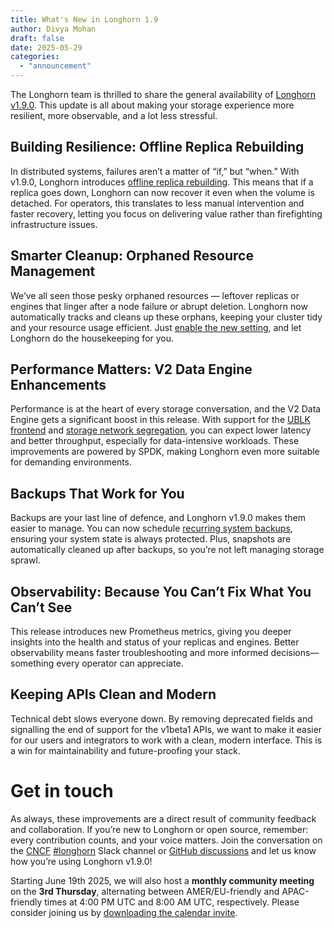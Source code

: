 ```yaml
---
title: What's New in Longhorn 1.9
author: Divya Mohan
draft: false
date: 2025-05-29
categories:
  - "announcement"
---
```


The Longhorn team is thrilled to share the general availability of [Longhorn v1.9.0](https://github.com/longhorn/longhorn/releases/tag/v1.9.0). 
This update is all about making your storage experience more resilient, more observable, and a lot less stressful.

## Building Resilience: Offline Replica Rebuilding
In distributed systems, failures aren’t a matter of “if,” but “when.” 
With v1.9.0, Longhorn introduces [offline replica rebuilding](https://longhorn.io/docs/1.9.0/advanced-resources/rebuilding/offline-replica-rebuilding/). 
This means that if a replica goes down, Longhorn can now recover it even when the volume is detached. 
For operators, this translates to less manual intervention and faster recovery, letting you focus on delivering value rather than firefighting infrastructure issues.

## Smarter Cleanup: Orphaned Resource Management
We’ve all seen those pesky orphaned resources — leftover replicas or engines that linger after a node failure or abrupt deletion. 
Longhorn now automatically tracks and cleans up these orphans, keeping your cluster tidy and your resource usage efficient. 
Just [enable the new setting](https://longhorn.io/docs/1.9.0/advanced-resources/data-cleanup/orphaned-instance-cleanup/), and let Longhorn do the housekeeping for you.

## Performance Matters: V2 Data Engine Enhancements
Performance is at the heart of every storage conversation, and the V2 Data Engine gets a significant boost in this release. 
With support for the [UBLK frontend](https://github.com/longhorn/longhorn/issues/9719) and [storage network segregation](https://github.com/longhorn/longhorn/issues/6450), 
you can expect lower latency and better throughput, especially for data-intensive workloads. 
These improvements are powered by SPDK, making Longhorn even more suitable for demanding environments.

## Backups That Work for You
Backups are your last line of defence, and Longhorn v1.9.0 makes them easier to manage. 
You can now schedule [recurring system backups](https://longhorn.io/docs/1.9.0/advanced-resources/system-backup-restore/backup-longhorn-system/), 
ensuring your system state is always protected. Plus, snapshots are automatically cleaned up after backups, so you’re not left managing storage sprawl.

## Observability: Because You Can’t Fix What You Can’t See
This release introduces new Prometheus metrics, giving you deeper insights into the health and status of your replicas and engines. 
Better observability means faster troubleshooting and more informed decisions—something every operator can appreciate.

## Keeping APIs Clean and Modern
Technical debt slows everyone down. By removing deprecated fields and signalling the end of support for the v1beta1 APIs, 
we want to make it easier for our users and integrators to work with a clean, modern interface. 
This is a win for maintainability and future-proofing your stack.

# Get in touch
As always, these improvements are a direct result of community feedback and collaboration. 
If you’re new to Longhorn or open source, remember: every contribution counts, and your voice matters. 
Join the conversation on the [CNCF](https://slack.cncf.io/) [#longhorn](https://cloud-native.slack.com/messages/longhorn) Slack channel or [GitHub discussions](https://github.com/longhorn/longhorn/discussions)
and let us know how you’re using Longhorn v1.9.0! 

Starting June 19th 2025, we will also host a **monthly community meeting** on the **3rd Thursday**, 
alternating between AMER/EU-friendly and APAC-friendly times at 4:00 PM UTC and 8:00 AM UTC, respectively. 
Please consider joining us by [downloading the calendar invite](https://zoom-lfx.platform.linuxfoundation.org/meetings/longhorn?view=list).
